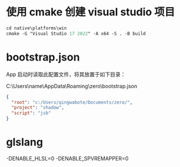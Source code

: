 # 使用 cmake 创建 visual studio 项目

```ps
cd native\platforms\win
cmake -G "Visual Studio 17 2022" -A x64 -S . -B build
```

# bootstrap.json

App 启动时读取此配置文件，将其放置于如下目录：

C:\Users\name\AppData\Roaming\zero\bootstrap.json

```json
{
  "root": "c:/Users/qingwabote/Documents/zero/",
  "project": "shadow",
  "script": "jsb"
}
```

# glslang

-DENABLE_HLSL=0 -DENABLE_SPVREMAPPER=0
